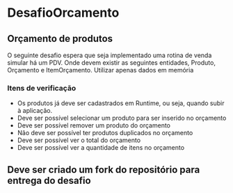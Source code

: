 # DesafioOrcamento
## Orçamento de produtos

O seguinte desafio espera que seja implementado uma rotina de venda simular há um PDV.
Onde devem existir as seguintes entidades, Produto, Orçamento e ItemOrçamento.
Utilizar apenas dados em memória

### Itens de verificação
* Os produtos já deve ser cadastrados em Runtime, ou seja, quando subir à aplicação.
* Deve ser possível selecionar um produto para ser inserido no orçamento
* Deve ser possível remover um produto do orçamento
* Não deve ser possível ter produtos duplicados no orçamento
* Deve ser possível ver o total do orçamento
* Deve ser possível ver a quantidade de itens no orçamento

## Deve ser criado um fork do repositório para entrega do desafio
